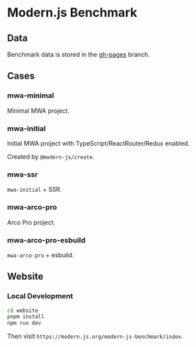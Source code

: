 # Modern.js Benchmark

## Data

Benchmark data is stored in the [gh-pages](https://github.com/modern-js-dev/modern-js-benchmark/tree/gh-pages) branch.

## Cases

### mwa-minimal

Minimal MWA project.

### mwa-initial

Initial MWA project with TypeScript/ReactRouter/Redux enabled.

Created by `@modern-js/create`.

### mwa-ssr

`mwa-initial` + SSR.

### mwa-arco-pro

Arco Pro project.

### mwa-arco-pro-esbuild

`mwa-arco-pro` + esbuild.

## Website

### Local Development

```bash
cd website
pnpm install
npm run dev
```

Then visit `https://modern.js.org/modern-js-benchmark/index`.
